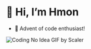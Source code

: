 # 👋 Hi, I’m Hmon
- 🌱 Advent of code enthusiast!
  
![Coding No Idea GIF by Scaler](https://github.com/user-attachments/assets/c89a960c-3115-4e63-8dda-011632b9d37d)

<!---
HmonWutt/HmonWutt is a ✨ special ✨ repository because its `README.md` (this file) appears on your GitHub profile.
You can click the Preview link to take a look at your changes.
--->
